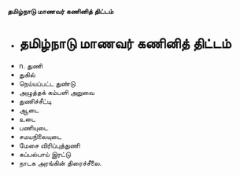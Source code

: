 **தமிழ்நாடு மாணவர் கணினித் திட்டம்**
- # தமிழ்நாடு மாணவர் கணினித் திட்டம்
- n. துணி
- துகில்
- நெய்யப்பட்ட துண்டு
- அழுத்தக் கம்பளி அறுவை
- துணிச்சீட்டி
- ஆடை
- உடை
- பணியுடை
- சமயநிலையுடை
- மேசை விரிப்புத்துணி
- கப்பல்பாய் இரட்டு
- நாடக அரங்கின் திரைச்சீலை.

